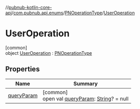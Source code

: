 //[pubnub-kotlin-core-api](../../../../index.md)/[com.pubnub.api.enums](../../index.md)/[PNOperationType](../index.md)/[UserOperation](index.md)

# UserOperation

[common]\
object [UserOperation](index.md) : [PNOperationType](../index.md)

## Properties

| Name | Summary |
|---|---|
| [queryParam](../query-param.md) | [common]<br>open val [queryParam](../query-param.md): [String](https://kotlinlang.org/api/latest/jvm/stdlib/kotlin/-string/index.html)? = null |
